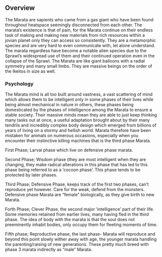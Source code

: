 
## Overview

The Marata are sapients who came from a gas giant who have been found throughout heatspace seemingly disconnected from each other.  The marata’s existence is that of pain, for the Marata continue on their endless task of making and making new materials from rich resources within a jovian planet only they can access so consistently.  They are a metamorphic species and are very hard to even communicate with, let alone understand.  The marata regardless have become a notable alien species due to the Sprawl’s widespread use of them and their continued operation even in the collapse of the Sprawl.  The Marata are like giant balloons with a radial symmetry and many small limbs.  They are massive beings on the order of the Ikeitos in size as well.

### Psychology

The Marata mind is all too built around vastness, a vast scattering of mind which allows them to be intelligent only in some phases of their lives while being almost mechanical in nature in others, these phases being domesticated by the phases of intelligence among the Marata to ensure a stable society.  Their massive minds mean they are able to just keep thinking many tasks out at once, a useful adaptation brought about by their many tendrils and incredibly complex body design which emerged from billions of years of living on a stormy and hellish world.  Marata therefore have been mistaken for animals on numerous occasions, especially when you encounter their instinctive killing machines that is the third phase Marata.

First Phase; Larval phase which live on defensive phase marata.

Second Phase; Wisdom phase (they are most intelligent when they are changing, they make radical alterations in this phase that has led to this phase being referred to as a ‘cocoon phase’.  This phase tends to be protected by later phases.

Third Phase; Defensive Phase, keeps track of the first two phases, can’t reproduce yet however.  Care for the weak, defend from the monsters.  Defensive phase Marata are “female” biologically, as they give birth to new Marata.

Forth Phase; Clever Phase, the second major ‘intelligence’ part of their life.  Some memories retained from earlier lives, many having fled in the third phase.  The idea of body with the marata is that the soul does not preeminently inhabit bodies, only occupy them for fleeting moments of time.   

Fifth phase; Reproductive phase, the last phase- Marata will reproduce and beyond this point slowly wither away with age, the younger marata handling the parenting/raising of new generations.  These pretty much breed with phase 3 marata indirectly as “male” Marata.
